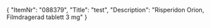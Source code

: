 {
  "ItemNr": "088379",
  "Title": "test",
  "Description": "Risperidon Orion, Filmdragerad tablett 3 mg"
}